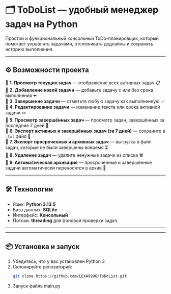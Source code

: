 # 🗂️ ToDoList — удобный менеджер задач на Python

Простой и функциональный консольный ToDo-планировщик, который помогает управлять задачами, отслеживать дедлайны и сохранять историю выполнения.

---

## ⚙️ Возможности проекта

🔹 **1. Просмотр текущих задач** — отображение всех активных задач 📋  
🔹 **2. Добавление новой задачи** — добавьте задачу с или без срока выполнения ➕  
🔹 **3. Завершение задачи** — отметьте любую задачу как выполненную ✅  
🔹 **4. Редактирование задачи** — изменение текста или срока активной задачи ✏️  
🔹 **5. Просмотр завершённых задач** — просмотр задач, завершённых за последние 7 дней 🎉  
🔹 **6. Экспорт активных и завершённых задач (за 7 дней)** — сохраните в `.txt` файл 📝  
🔹 **7. Экспорт просроченных и архивных задач** — выгрузка в файл задач, которые не были завершены вовремя ⏳  
🔹 **8. Удаление задач** — удалите ненужные задачи из списка 🗑️  
🔹 **9. Автоматическая архивация** — просроченные и завершённые задачи автоматически переносятся в архив 💾

---

## 🛠️ Технологии

- Язык: **Python 3.13.5**
- База данных: **SQLite**
- Интерфейс: **Консольный**
- Потоки: **threading** для фоновой проверки задач

---


---

## 📦 Установка и запуск

1. Убедитесь, что у вас установлен Python 3  
2. Склонируйте репозиторий:
   ```bash
   git clone https://github.com/LEXA9996/ToDoList.git
3. Запуск файла main.py
